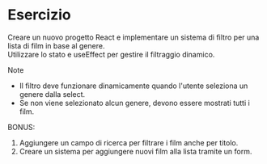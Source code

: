 # Esercizio
Creare un nuovo progetto React e implementare un sistema di filtro per una lista di film in base al genere.  
Utilizzare lo stato e useEffect per gestire il filtraggio dinamico.  

Note
- Il filtro deve funzionare dinamicamente quando l'utente seleziona un genere dalla select.
- Se non viene selezionato alcun genere, devono essere mostrati tutti i film.  

BONUS:
1. Aggiungere un campo di ricerca per filtrare i film anche per titolo.
2. Creare un sistema per aggiungere nuovi film alla lista tramite un form.

